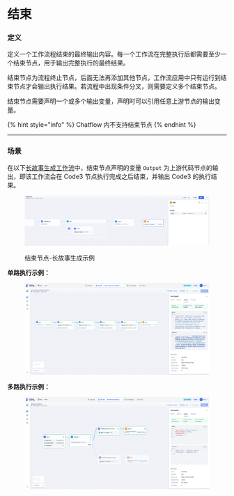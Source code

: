 # 结束

### 定义

定义一个工作流程结束的最终输出内容。每一个工作流在完整执行后都需要至少一个结束节点，用于输出完整执行的最终结果。

结束节点为流程终止节点，后面无法再添加其他节点，工作流应用中只有运行到结束节点才会输出执行结果。若流程中出现条件分叉，则需要定义多个结束节点。

结束节点需要声明一个或多个输出变量，声明时可以引用任意上游节点的输出变量。

{% hint style="info" %}
Chatflow 内不支持结束节点
{% endhint %}

***

### 场景

在以下[长故事生成工作流](iteration.md#shi-li-2-chang-wen-zhang-die-dai-sheng-cheng-qi-ling-yi-zhong-bian-pai-fang-shi)中，结束节点声明的变量 `Output` 为上游代码节点的输出，即该工作流会在 Code3 节点执行完成之后结束，并输出 Code3 的执行结果。

<figure><img src="../../../.gitbook/assets/image (284).png" alt=""><figcaption><p>结束节点-长故事生成示例</p></figcaption></figure>

**单路执行示例：**

<figure><img src="../../../.gitbook/assets/output (5).png" alt=""><figcaption></figcaption></figure>

**多路执行示例：**

<figure><img src="../../../.gitbook/assets/output (1) (3).png" alt=""><figcaption></figcaption></figure>
